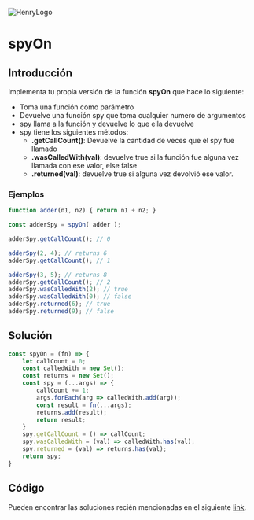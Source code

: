 ![HenryLogo](https://d31uz8lwfmyn8g.cloudfront.net/Assets/logo-henry-white-lg.png)

# spyOn

## Introducción

Implementa tu propia versión de la función **spyOn** que hace lo siguiente:

- Toma una función como parámetro
- Devuelve una función spy que toma cualquier numero de argumentos
- spy llama a la función y devuelve lo que ella devuelve
- spy tiene los siguientes métodos:
  - **.getCallCount()**: Devuelve la cantidad de veces que el spy fue llamado
  - **.wasCalledWith(val)**: devuelve true si la función fue alguna vez llamada con ese valor, else false
  - **.returned(val)**: devuelve true si alguna vez devolvió ese valor.

### Ejemplos

```javascript
function adder(n1, n2) { return n1 + n2; }

const adderSpy = spyOn( adder );

adderSpy.getCallCount(); // 0

adderSpy(2, 4); // returns 6
adderSpy.getCallCount(); // 1

adderSpy(3, 5); // returns 8
adderSpy.getCallCount(); // 2
adderSpy.wasCalledWith(2); // true
adderSpy.wasCalledWith(0); // false
adderSpy.returned(6); // true
adderSpy.returned(9); // false
```

## Solución

```javascript
const spyOn = (fn) => {
    let callCount = 0;
    const calledWith = new Set();
    const returns = new Set();
    const spy = (...args) => {
        callCount += 1;
        args.forEach(arg => calledWith.add(arg));
        const result = fn(...args);
        returns.add(result);
        return result;
    }
    spy.getCallCount = () => callCount;
    spy.wasCalledWith = (val) => calledWith.has(val);
    spy.returned = (val) => returns.has(val);
    return spy;
}
```

## Código

Pueden encontrar las soluciones recién mencionadas en el siguiente [link](https://repl.it/KUom).
